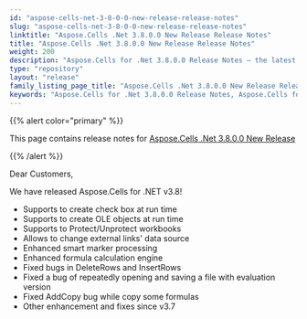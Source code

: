 ```yaml
---
id: "aspose-cells-net-3-8-0-0-new-release-release-notes"
slug: "aspose-cells-net-3-8-0-0-new-release-release-notes"
linktitle: "Aspose.Cells .Net 3.8.0.0 New Release Release Notes"
title: "Aspose.Cells .Net 3.8.0.0 New Release Release Notes"
weight: 200
description: "Aspose.Cells for .Net 3.8.0.0 Release Notes – the latest enhancements, new features, and fixes."
type: "repository"
layout: "release"
family_listing_page_title: "Aspose.Cells .Net 3.8.0.0 New Release Release Notes"
keywords: "Aspose.Cells for .Net 3.8.0.0 Release Notes, Aspose.Cells for .Net 3.8.0.0 updates and fixes"
---
```


{{% alert color="primary" %}} 

This page contains release notes for [Aspose.Cells .Net 3.8.0.0 New Release](https://releases.aspose.com/cells/net/new-releases/aspose.cells-.net-3.8.0.0-new-release/)

{{% /alert %}} 

Dear Customers, 

We have released Aspose.Cells for .NET v3.8! 

- Supports to create check box at run time
- Supports to create OLE objects at run time
- Supports to Protect/Unprotect workbooks
- Allows to change external links' data source
- Enhanced smart marker processing
- Enhanced formula calculation engine
- Fixed bugs in DeleteRows and InsertRows
- Fixed a bug of repeatedly opening and saving a file with evaluation version
- Fixed AddCopy bug while copy some formulas
- Other enhancement and fixes since v3.7
